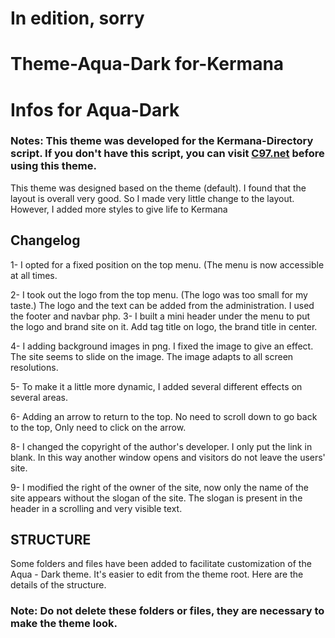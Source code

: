 # In edition, sorry
# Theme-Aqua-Dark for-Kermana
# Infos for Aqua-Dark
### Notes: This theme was developed for the Kermana-Directory script. If you don't have this script, you can visit [C97.net](https://github.com/cunaedy/Kemana-Directory/) before using this theme.
This theme was designed based on the theme (default). I found that the layout is overall very good. So I made very little change to the layout. However, I added more styles to give life to Kermana
## Changelog
1- I opted for a fixed position on the top menu. (The menu is now accessible at all times.

2- I took out the logo from the top menu. (The logo was too small for my taste.) The logo and the text can be added from the administration. I used the footer and navbar php. 
3- I built a mini header under the menu to put the logo and brand site on it. Add tag title on logo, the brand title in center.

4- I adding background images in png. I fixed the image to give an effect. The site seems to slide on the image. The image adapts to all screen resolutions.

5- To make it a little more dynamic, I added several different effects on several areas.

6- Adding an arrow to return to the top. No need to scroll down to go back to the top, Only need to click on the arrow.

8- I changed the copyright of the author's developer. I only put the link in blank. In this way another window opens and visitors do not leave the users' site.

9- I modified the right of the owner of the site, now only the name of the site appears without the slogan of the site.
The slogan is present in the header in a scrolling and very visible text. 
## STRUCTURE
Some folders and files have been added to facilitate customization of the Aqua - Dark theme. It's easier to edit from the theme root. Here are the details of the structure.
### Note: Do not delete these folders or files, they are necessary to make the theme look.
